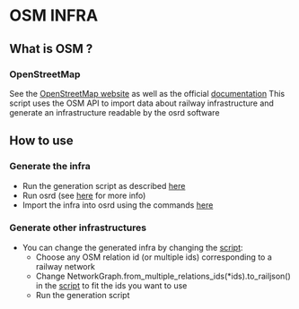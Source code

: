 # OSM INFRA

## What is OSM ?

### OpenStreetMap

See the [OpenStreetMap website](https://www.openstreetmap.org) as well as the official [documentation](https://wiki.openstreetmap.org/wiki/Main_Page)
This script uses the OSM API to import data about railway infrastructure and generate an infrastructure readable by the osrd software

## How to use

### Generate the infra

- Run the generation script as described [here](../../README.md)
- Run osrd (see [here](../../../../../README.md) for more info)
- Import the infra into osrd using the commands [here](../../../../../scripts/load-generated-infra.sh)

### Generate other infrastructures

- You can change the generated infra by changing the [script](../osm_infra.py):
    - Choose any OSM relation id (or multiple ids) corresponding to a railway network
    - Change NetworkGraph.from_multiple_relations_ids(*ids).to_railjson() in the [script](../osm_infra.py) to fit the ids you want to use
    - Run the generation script